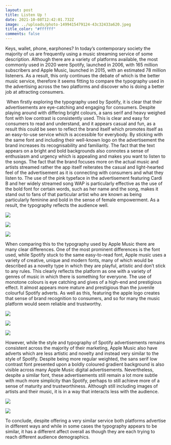 ```yaml
---
layout: post
title: Listen Up !
date: 2021-10-08T12:42:01.732Z
image: ../uploads/photo-1499415479124-43c32433a620.jpeg
title_color: "#ffffff"
comments: false
---
```

Keys, wallet, phone, earphones? In today’s contemporary society the majority of us are frequently using a music streaming service of some description. Although there are a variety of platforms available, the most commonly used in 2020 were Spotify, launched in 2006, with 165 million subscribers and Apple Music, launched in 2015, with an estimated 78 million listeners. As a result, this only continues the debate of which is the better music service, therefore it seems fitting to compare the typography used in the advertising across the two platforms and discover who is doing a better job at attracting consumers.

 When firstly exploring the typography used by Spotify, it is clear that their advertisements are eye-catching and engaging for consumers. Despite playing around with differing bright colours, a sans serif and heavy weighed font with low contrast is consistently used. This is clear and easy for consumers to read and understand, and it appears casual and fun, as a result this could be seen to reflect the brand itself which promotes itself as an easy-to-use service which is accessible for everybody. By sticking with the same font and including their well-known logo on the advertisement the brand increases its recognisability and familiarity. The fact that the text appears on a bright and bold backgrounds also connotes a sense of enthusiasm and urgency which is appealing and makes you want to listen to the songs. The fact that the brand focuses more on the actual music and artists streamed rather the app itself reiterates the casual and light-hearted feel of the advertisement as it is connecting with consumers and what they listen to. The use of the pink typeface in the advertisement featuring Cardi B and her widely streamed song WAP is particularly effective as the use of the bold font for certain words, such as her name and the song, makes it stand out to fans of that particular artist who are known as being particularly feminine and bold in the sense of female empowerment. As a result, the typography reflects the audience well.

![](../uploads/picture.jpg)

![](../uploads/crfrh8txofv0x1odh0ga.jpeg)

![](../uploads/spotify-data-ad.jpeg)

When comparing this to the typography used by Apple Music there are many clear differences. One of the most prominent differences is the font used, while Spotify stuck to the same easy-to-read font, Apple music uses a variety of creative, unique and modern fonts, many of which would be described as a novelty type in which they are playful, artistic and don’t stick to any rules. This clearly reflects the platform as one with a variety of genres of music in which there is something for everyone. The use of monotone colours is eye catching and gives of a high-end and prestigious effect. It almost appears more mature and prestigious than the juvenile colourful Spotify adverts. As well as this, featuring the apple logo creates that sense of brand recognition to consumers, and so for many the music platform would seem reliable and trustworthy.

![](../uploads/dsc_3799.jpg)

![](../uploads/698561492eab44ede1f181e65ca535db.jpeg)

![](../uploads/picture-1.png)

However, while the style and typography of Spotify advertisements remains consistent across the majority of their marketing, Apple Music also have adverts which are less artistic and novelty and instead very similar to the style of Spotify. Despite being more regular weighted, the sans serif low contrast font presented upon a boldly coloured gradient background is also visible across many Apple Music digital advertisements. Nevertheless, despite a similar font, these advertisements still remain a lot more subtle with much more simplicity than Spotify, perhaps to still achieve more of a sense of maturity and trustworthiness. Although still including images of artists and their music, it is in a way that interacts less with the audience.

![](../uploads/en-us-320x480-1.jpeg)

![](../uploads/32119-54674-190725-applemusic-xl.jpg)

To conclude, despite offering a very similar service both platforms advertise in different ways and while in some cases the typography appears to be similar, it has a different affect overall as though they are each trying to reach different audience demographics.